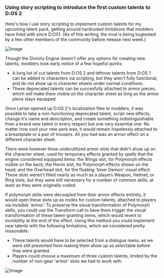 

### Using story scripting to introduce the first custom talents to D:OS 2

Here's how I use story scripting to implement custom talents for my upcoming talent pack, getting around hardcoded limitations that modders have lived with since D:OS1. (As of this writing, the mod is being bugtested by a few other members of the community before release next week.)

![Image](https://i.imgur.com/qgeJl1t.jpg)

Though the Divinity Engine doesn't offer any options for creating new talents, modders took early notice of a few hopeful quirks:

 * A long list of cut talents from D:OS 2 and leftover talents from D:OS 1 can be added to characters via scripting, but they aren't fully functional, and do not show up in character sheets under normal conditions.
 * These deprecated talents can be succesfully attached to armor pieces, which _will_ make them visible on the character sheet as long as the armor piece stays equipped.

Once Larian opened up D:OS 2's localization files to modders, it was possible to take a non-functioning deprecated talent, script new effects, change it's name and description, and create something indistinguishable from a brand new talent in every respect but one very essential one: No matter how cool your new perk was, it would remain hopelessly attached to a breastplate or a pair of trousers. All you had was an armor effect on a different character sheet.

There were however three underutilized armor slots that didn't show up on the character sheet, used for temporary effects granted by spells that the engine considered equipped items: the Wings slot, for Polymorph effects visible on the back; the Horns slot, for Polymorph effects shown on the head; and the Overhead slot, for the floating 'Inner Demon' visual effect. These slots weren't filled nearly as much as a players Weapon, Helmet, or Ring slots, but they were still necessary for a number of common skills, at least as they were originally coded.

If polymorph skills were decoupled from their armor effects entirely, it would open these slots up as nodes for custom talents, attached to players via invisible 'armor.' To preserve the visual transformation of Polymorph skills, you could use the Transform call to have them trigger the visual transformation of these talent-granting items, which would revert to invisibility at the end of the effect. Using this method you could implement new talents with the following limitations, which we considered pretty reasonable:

 * These talents would have to be selected from a dialogue menu, as we were still prevented from making them show up as selectable before they were granted.
 * Players could choose a maximum of three custom talents, limited by the number of non-gear 'armor' slots we had to work with.
 
![Image](https://i.imgur.com/miAt51k.jpg)
